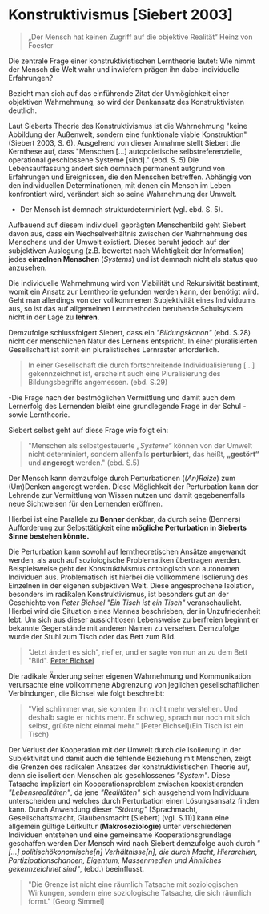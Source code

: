 # Konstruktivismus [Siebert 2003]

> „Der Mensch hat keinen Zugriff auf die objektive Realität“
> Heinz von Foester

Die zentrale Frage einer konstruktivistischen Lerntheorie lautet: Wie nimmt der Mensch die Welt wahr und inwiefern prägen ihn dabei individuelle Erfahrungen?

Bezieht man sich auf das einführende Zitat der Unmögichkeit einer objektiven Wahrnehmung, so wird der Denkansatz des Konstruktivisten deutlich.

Laut Sieberts Theorie des Konstruktivismus ist die Wahrnehmung "keine Abbildung der Außenwelt, sondern eine funktionale viable Konstruktion" (Siebert 2003, S. 6).
Ausgehend von dieser Annahme stellt Siebert die Kernthese auf, dass "Menschen [...] autopoietische
selbstreferenzielle, operational geschlossene Systeme [sind]." (ebd. S. 5)
Die Lebensauffassung ändert sich demnach permanent aufgrund von Erfahrungen und Ereignissen, die den Menschen betreffen.
Abhängig von den individuellen Determinationen, mit denen ein Mensch im Leben konfrontiert wird, verändert sich so seine Wahrnehmung der Umwelt.
- Der Mensch ist demnach strukturdeterminiert (vgl. ebd. S. 5).

Aufbauend auf diesem individuell geprägten Menschenbild geht Siebert davon aus, dass ein Wechselverhältnis zwischen der Wahrnehmung des Menschens und der Umwelt existiert.
Dieses beruht jedoch auf der subjektiven Auslegung (z.B. bewertet nach Wichtigkeit der Information) jedes **einzelnen Menschen** (*Systems*) und ist demnach nicht als status quo anzusehen.

Die individuelle Wahrnehmung wird von Viabilität und Rekursivität bestimmt, womit ein Ansatz zur Lerntheorie gefunden werden kann, der benötigt wird.
Geht man allerdings von der vollkommenen Subjektivität eines Individuums aus, so ist das auf allgemeinen Lernmethoden beruhende Schulsystem nicht in der Lage zu **lehren**.

Demzufolge schlussfolgert Siebert, dass ein *"Bildungskanon"* (ebd. S.28) nicht der menschlichen Natur des Lernens entspricht.
In einer pluralisierten Gesellschaft ist somit ein pluralistisches Lernraster erforderlich.
>In einer Gesellschaft die durch fortschreitende Individualisierung [...] gekennzeichnet ist, erscheint auch eine Pluralisierung des Bildungsbegriffs angemessen. (ebd. S.29)

-Die Frage nach der bestmöglichen Vermittlung und damit auch dem Lernerfolg des Lernenden bleibt eine grundlegende Frage in der Schul - sowie Lerntheorie.

Siebert selbst geht auf diese Frage wie folgt ein:
>"Menschen als selbstgesteuerte *„Systeme“* können von der Umwelt nicht determiniert, sondern allenfalls **perturbiert**, das heißt, **„gestört“** und **angeregt** werden." (ebd. S.5)

Der Mensch kann demzufolge durch Perturbationen (*(An)Reize*) zum (Um)Denken angeregt werden.
Diese Möglichkeit der Perturbation kann der Lehrende zur Vermittlung von Wissen nutzen und damit gegebenenfalls neue Sichtweisen für den Lernenden eröffnen.

Hierbei ist eine Parallele zu **Benner** denkbar, da durch seine (Benners) Aufforderung zur Selbsttätigkeit eine **mögliche Perturbation in Sieberts Sinne bestehen könnte.**


Die Perturbation kann sowohl auf lerntheoretischen  Ansätze angewandt werden, als auch auf soziologische Problematiken übertragen werden.
Beispielsweise geht der Konstruktivismus ontologisch von autonomen Individuen aus.
Problematisch ist hierbei die vollkommene Isolierung des Einzelnen in der eigenen subjektiven Welt.
Diese angesprochene Isolation, besonders im radikalen Konstruktivismus, ist besonders gut an der Geschichte von *Peter Bichsel* *"Ein Tisch ist ein Tisch"* veranschaulicht.
Hierbei wird die Situation eines Mannes beschrieben, der in Unzufriedenheit lebt.
Um sich aus dieser aussichtlosen Lebensweise zu berfreien beginnt er bekannte Gegenstände mit anderen Namen zu versehen. Demzufolge wurde der Stuhl zum Tisch oder das Bett zum Bild.

> "Jetzt ändert es sich", rief er, und er sagte von nun an zu dem Bett "Bild".
> [Peter Bichsel](http://www.univie.ac.at/ims/koeppl_lv/Mth_04/Bichsel_Tisch.htm)

Die radikale Änderung seiner eigenen Wahrnehmung und Kommunikation verursachte eine vollkommene Abgrenzung von jeglichen gesellschaftlichen Verbindungen, die Bichsel wie folgt beschreibt:

> "Viel schlimmer war, sie konnten ihn nicht mehr verstehen. Und deshalb sagte er nichts mehr. Er schwieg, sprach nur noch mit sich selbst, grüßte nicht einmal mehr."
> [Peter Bichsel](Ein Tisch ist ein Tisch)

Der Verlust der Kooperation mit der Umwelt durch die Isolierung in der Subjektivität und damit auch die fehlende Beziehung mit Menschen, zeigt die Grenzen des radikalen Ansatzes der konstruktivistischen Theorie auf, denn sie isoliert den Menschen als geschlossenes *"System"*.
Diese Tatsache impliziert ein Kooperationsproblem zwischen koexistierenden *"Lebensrealitäten"*, da jene *"Realitäten"* sich ausgehend vom Individuum unterscheiden und welches durch Perturbation einen Lösungsansatz finden kann.
Durch Anwendung dieser *"Störung"* [Sprachmacht, Gesellschaftsmacht, Glaubensmacht [Siebert] (vgl. S.11)] kann eine allgemein gültige Leitkultur (**Makrosoziologie**) unter verschiedenen Individuen entstehen und eine gemeinsame Kooperationsgrundlage geschaffen werden
Der Mensch wird nach Siebert demzufolge auch durch *"[...] politischökonomische[n] Verhältnisse[n], die durch Macht, Hierarchien, Partizipationschancen, Eigentum, Massenmedien und Ähnliches gekennzeichnet sind"*, (ebd.) beeinflusst.

> "Die Grenze ist nicht eine räumlich Tatsache mit soziologischen Wirkungen, sondern eine soziologische Tatsache, die sich räumlich formt." [Georg Simmel]
